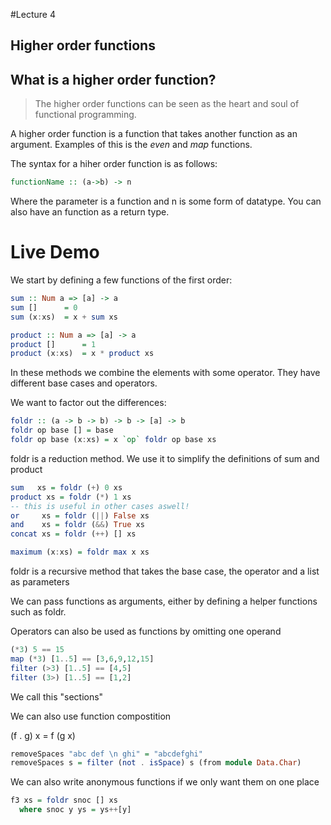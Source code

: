#Lecture 4
## Higher order functions

## What is a higher order function?
> The higher order functions can be seen as the heart and soul of functional programming.

A higher order function is a function that takes another function as an argument. Examples of this is the *even* and *map* functions.

The syntax for a hiher order function is as follows:
```haskell
functionName :: (a->b) -> n
```
Where the parameter is a function and n is some form of datatype. You can also have an function as a return type.

# Live Demo
We start by defining a few functions of the first order:

```haskell
sum :: Num a => [a] -> a
sum []      = 0
sum (x:xs)  = x + sum xs

product :: Num a => [a] -> a
product []      = 1
product (x:xs)  = x * product xs
```
In these methods we combine the elements with some operator. They have different base cases and operators.

We want to factor out the differences:

```haskell
foldr :: (a -> b -> b) -> b -> [a] -> b
foldr op base [] = base
foldr op base (x:xs) = x `op` foldr op base xs
```
foldr is a reduction method. We use it to simplify the definitions of sum and product
```haskell
sum   xs = foldr (+) 0 xs
product xs = foldr (*) 1 xs
-- this is useful in other cases aswell!
or     xs = foldr (||) False xs
and    xs = foldr (&&) True xs
concat xs = foldr (++) [] xs

maximum (x:xs) = foldr max x xs
```
foldr is a recursive method that takes the base case, the operator and a list as parameters

We can pass functions as arguments, either by defining a helper functions such as foldr.

Operators can also be used as functions by omitting one operand
```haskell
(*3) 5 == 15
map (*3) [1..5] == [3,6,9,12,15]
filter (>3) [1..5] == [4,5]
filter (3>) [1..5] == [1,2]
```
We call this "sections"

We can also use function compostition

 (f . g) x = f (g x)

```haskell
removeSpaces "abc def \n ghi" = "abcdefghi"
removeSpaces s = filter (not . isSpace) s (from module Data.Char)
```
We can also write anonymous functions if we only want them on one place

```haskell
f3 xs = foldr snoc [] xs
  where snoc y ys = ys++[y]
```
